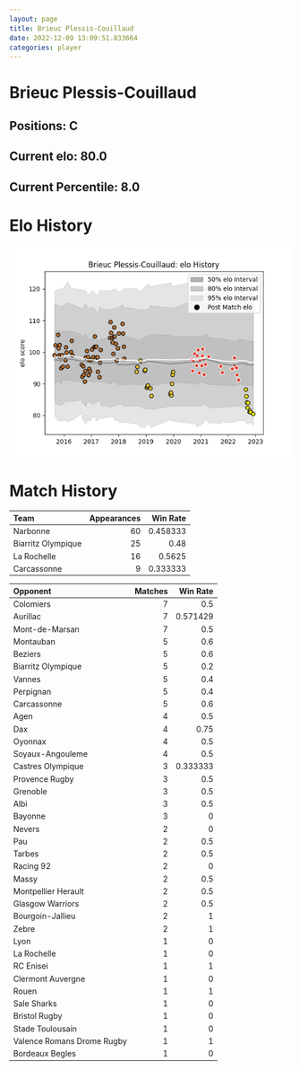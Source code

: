 ```yaml
---  
layout: page  
title: Brieuc Plessis-Couillaud  
date: 2022-12-09 13:09:51.833664  
categories: player  
---
```

# Brieuc Plessis-Couillaud

## Positions: C

## Current elo: 80.0

## Current Percentile: 8.0

# Elo History


![elo history](history_BrieucPlessis-Couillaud.png)
# Match History


| Team               |   Appearances |   Win Rate |
|:-------------------|--------------:|-----------:|
| Narbonne           |            60 |   0.458333 |
| Biarritz Olympique |            25 |   0.48     |
| La Rochelle        |            16 |   0.5625   |
| Carcassonne        |             9 |   0.333333 |

| Opponent                   |   Matches |   Win Rate |
|:---------------------------|----------:|-----------:|
| Colomiers                  |         7 |   0.5      |
| Aurillac                   |         7 |   0.571429 |
| Mont-de-Marsan             |         7 |   0.5      |
| Montauban                  |         5 |   0.6      |
| Beziers                    |         5 |   0.6      |
| Biarritz Olympique         |         5 |   0.2      |
| Vannes                     |         5 |   0.4      |
| Perpignan                  |         5 |   0.4      |
| Carcassonne                |         5 |   0.6      |
| Agen                       |         4 |   0.5      |
| Dax                        |         4 |   0.75     |
| Oyonnax                    |         4 |   0.5      |
| Soyaux-Angouleme           |         4 |   0.5      |
| Castres Olympique          |         3 |   0.333333 |
| Provence Rugby             |         3 |   0.5      |
| Grenoble                   |         3 |   0.5      |
| Albi                       |         3 |   0.5      |
| Bayonne                    |         3 |   0        |
| Nevers                     |         2 |   0        |
| Pau                        |         2 |   0.5      |
| Tarbes                     |         2 |   0.5      |
| Racing 92                  |         2 |   0        |
| Massy                      |         2 |   0.5      |
| Montpellier Herault        |         2 |   0.5      |
| Glasgow Warriors           |         2 |   0.5      |
| Bourgoin-Jallieu           |         2 |   1        |
| Zebre                      |         2 |   1        |
| Lyon                       |         1 |   0        |
| La Rochelle                |         1 |   0        |
| RC Enisei                  |         1 |   1        |
| Clermont Auvergne          |         1 |   0        |
| Rouen                      |         1 |   1        |
| Sale Sharks                |         1 |   0        |
| Bristol Rugby              |         1 |   0        |
| Stade Toulousain           |         1 |   0        |
| Valence Romans Drome Rugby |         1 |   1        |
| Bordeaux Begles            |         1 |   0        |